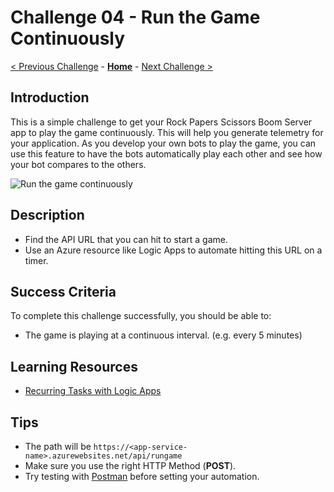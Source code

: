 # Challenge 04 - Run the Game Continuously

[< Previous Challenge](./Challenge-03.md) - **[Home](../README.md)** - [Next Challenge >](./Challenge-05.md)

## Introduction

This is a simple challenge to get your Rock Papers Scissors Boom Server app to play the game continuously. This will help you generate telemetry for your application. As you develop your own bots to play the game, you can use this feature to have the bots automatically play each other and see how your bot compares to the others.

![Run the game continuously](../images/RunTheGameContinuously.png)

## Description

- Find the API URL that you can hit to start a game.
- Use an Azure resource like Logic Apps to automate hitting this URL on a timer.

## Success Criteria

To complete this challenge successfully, you should be able to:

- The game is playing at a continuous interval. (e.g. every 5 minutes)

## Learning Resources

- [Recurring Tasks with Logic Apps](https://docs.microsoft.com/en-us/azure/connectors/connectors-native-recurrence)

## Tips

- The path will be `https://<app-service-name>.azurewebsites.net/api/rungame`
- Make sure you use the right HTTP Method (**POST**).
- Try testing with [Postman](https://www.getpostman.com/) before setting your automation.
